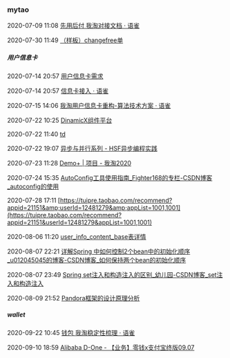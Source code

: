 ###  mytao

2020-07-09 11:08 [先用后付 我淘对接文档 · 语雀](https://yuque.antfin-inc.com/docs/share/5cf13085-b4f9-43e1-9806-52c495b8d843?#)

2020-07-30 11:49 [（样板）changefree单](https://changefree.alibaba-inc.com/pages/order_detail/index.html?spm=a1zcx.8302570.0.0.v4DUau&orderId=1346256&parentPage=pages/order_my/index.html)

#####  用户信息卡

2020-07-14 20:57 [用户信息卡需求](https://aone.alibaba-inc.com/project/852555/req?akProjectId=852555#pageSize=15&order_column=created_at&order=desc&groupBy=false&sprintIds=155670&openTaskId=28330126)

2020-07-14 20:57 [信息卡接入 · 语雀](https://yuque.antfin-inc.com/xgkvug/trpdi4/xlcr0x)

2020-07-15 14:06 [我淘用户信息卡重构-算法技术方案 · 语雀](https://yuque.antfin-inc.com/docs/share/80864725-4f0f-4309-b355-3492231af72d?#)

2020-07-22 10:25 [DinamicX组件平台](https://template.alibaba-inc.com/#/tpl/editor/8199)

2020-07-22 11:40 [td](chrome://newtab/)

2020-07-22 19:07 [异步与并行系列 - HSF异步编程实践](https://www.atatech.org/articles/132903?spm=ata.13261165.0.0.4d71f82dgQ7ZM4)

2020-07-23 11:28 [Demo+ | 项目 - 我淘2020](https://udemo.alibaba-inc.com/projects/79952)

2020-07-24 15:35 [AutoConfig工具使用指南_Fighter168的专栏-CSDN博客_autoconfig的使用](https://blog.csdn.net/fighterandknight/article/details/70245905)

2020-07-28 17:11 [https://tuipre.taobao.com/recommend?appid=21151&amp;userId=12481279&amp;appList=1001,1001](https://tuipre.taobao.com/recommend?appid=21151&userId=12481279&appList=1001,1001)

2020-08-06 11:20 [user_info_content_base表详情](https://dmc.dw.alibaba-inc.com/dm/table/odps.taobao_marketing.user_info_content_base/detail/col)

2020-08-07 22:21 [详解Spring 中如何控制2个bean中的初始化顺序_u012045045的博客-CSDN博客_如何保持两个bean的初始化顺序](https://blog.csdn.net/u012045045/article/details/86100670)

2020-08-07 23:49 [Spring set注入和构造注入的区别_幼儿园-CSDN博客_set注入和构造注入](https://blog.csdn.net/qq_35895079/article/details/85992152?utm_medium=distribute.pc_relevant.none-task-blog-BlogCommendFromMachineLearnPai2-1.compare&depth_1-utm_source=distribute.pc_relevant.none-task-blog-BlogCommendFromMachineLearnPai2-1.compare)

2020-08-09 21:52 [Pandora框架的设计原理分析](https://www.atatech.org/articles/102972?spm=ata.13261165.0.0.6c422759xStMB1)



#####  wallet

2020-09-22 10:45 [钱包 我淘稳定性梳理 · 语雀](https://yuque.antfin-inc.com/gl4g5t/project/ay5fgx)

2020-09-10 18:59 [Alibaba D-One - 【业务】零钱x支付宝终版09.07](https://done.alibaba-inc.com/file/9qxa6gCn26oJ/oyntwpnOHDkqEEy0/preview?categoryId=8mgBrz20pi74)



